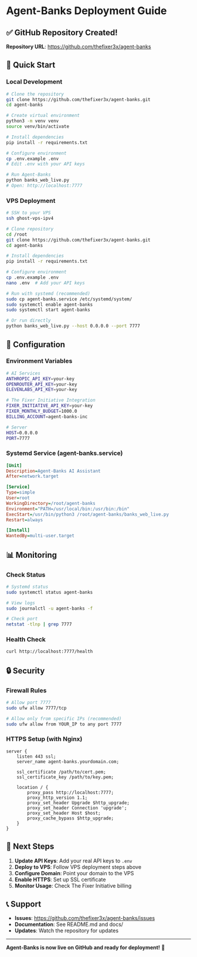 # Agent-Banks Deployment Guide

## ✅ GitHub Repository Created!

**Repository URL**: https://github.com/thefixer3x/agent-banks

## 🚀 Quick Start

### Local Development
```bash
# Clone the repository
git clone https://github.com/thefixer3x/agent-banks.git
cd agent-banks

# Create virtual environment
python3 -m venv venv
source venv/bin/activate

# Install dependencies
pip install -r requirements.txt

# Configure environment
cp .env.example .env
# Edit .env with your API keys

# Run Agent-Banks
python banks_web_live.py
# Open: http://localhost:7777
```

### VPS Deployment
```bash
# SSH to your VPS
ssh ghost-vps-ipv4

# Clone repository
cd /root
git clone https://github.com/thefixer3x/agent-banks.git
cd agent-banks

# Install dependencies
pip install -r requirements.txt

# Configure environment
cp .env.example .env
nano .env  # Add your API keys

# Run with systemd (recommended)
sudo cp agent-banks.service /etc/systemd/system/
sudo systemctl enable agent-banks
sudo systemctl start agent-banks

# Or run directly
python banks_web_live.py --host 0.0.0.0 --port 7777
```

## 🔧 Configuration

### Environment Variables
```bash
# AI Services
ANTHROPIC_API_KEY=your-key
OPENROUTER_API_KEY=your-key
ELEVENLABS_API_KEY=your-key

# The Fixer Initiative Integration
FIXER_INITIATIVE_API_KEY=your-key
FIXER_MONTHLY_BUDGET=1000.0
BILLING_ACCOUNT=agent-banks-inc

# Server
HOST=0.0.0.0
PORT=7777
```

### Systemd Service (agent-banks.service)
```ini
[Unit]
Description=Agent-Banks AI Assistant
After=network.target

[Service]
Type=simple
User=root
WorkingDirectory=/root/agent-banks
Environment="PATH=/usr/local/bin:/usr/bin:/bin"
ExecStart=/usr/bin/python3 /root/agent-banks/banks_web_live.py
Restart=always

[Install]
WantedBy=multi-user.target
```

## 📊 Monitoring

### Check Status
```bash
# Systemd status
sudo systemctl status agent-banks

# View logs
sudo journalctl -u agent-banks -f

# Check port
netstat -tlnp | grep 7777
```

### Health Check
```bash
curl http://localhost:7777/health
```

## 🔒 Security

### Firewall Rules
```bash
# Allow port 7777
sudo ufw allow 7777/tcp

# Allow only from specific IPs (recommended)
sudo ufw allow from YOUR_IP to any port 7777
```

### HTTPS Setup (with Nginx)
```nginx
server {
    listen 443 ssl;
    server_name agent-banks.yourdomain.com;

    ssl_certificate /path/to/cert.pem;
    ssl_certificate_key /path/to/key.pem;

    location / {
        proxy_pass http://localhost:7777;
        proxy_http_version 1.1;
        proxy_set_header Upgrade $http_upgrade;
        proxy_set_header Connection 'upgrade';
        proxy_set_header Host $host;
        proxy_cache_bypass $http_upgrade;
    }
}
```

## 🎯 Next Steps

1. **Update API Keys**: Add your real API keys to `.env`
2. **Deploy to VPS**: Follow VPS deployment steps above
3. **Configure Domain**: Point your domain to the VPS
4. **Enable HTTPS**: Set up SSL certificate
5. **Monitor Usage**: Check The Fixer Initiative billing

## 📞 Support

- **Issues**: https://github.com/thefixer3x/agent-banks/issues
- **Documentation**: See README.md and docs/
- **Updates**: Watch the repository for updates

---

**Agent-Banks is now live on GitHub and ready for deployment!** 🚀